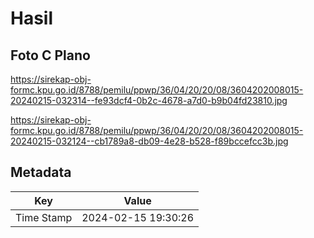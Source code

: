 # Hasil

## Foto C Plano

https://sirekap-obj-formc.kpu.go.id/8788/pemilu/ppwp/36/04/20/20/08/3604202008015-20240215-032314--fe93dcf4-0b2c-4678-a7d0-b9b04fd23810.jpg

https://sirekap-obj-formc.kpu.go.id/8788/pemilu/ppwp/36/04/20/20/08/3604202008015-20240215-032124--cb1789a8-db09-4e28-b528-f89bccefcc3b.jpg


## Metadata

| Key        | Value               |
| ---------- | ------------------- |
| Time Stamp | 2024-02-15 19:30:26 |



